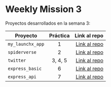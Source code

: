 # Weekly Mission 3

Proyectos desarrollados en la semana 3:

| Proyecto | Práctica | Link al repo |
| ------------- |:-------------:| -----:|
|`my_launchx_app`|1|[Link al repo](https://github.com/pe-ca/my_launchx_app.git)|
|`spiderverse`|2|[Link al repo](https://github.com/pe-ca/spiderverse.git)|
|`twitter`|3, 4, 5|[Link al repo](https://github.com/pe-ca/twitter.git)|
|`express_basic`|6|[Link al repo](https://github.com/pe-ca/express_bassic.git)|
|`express_api`|7|[Link al repo](https://github.com/pe-ca/express_api.git)|